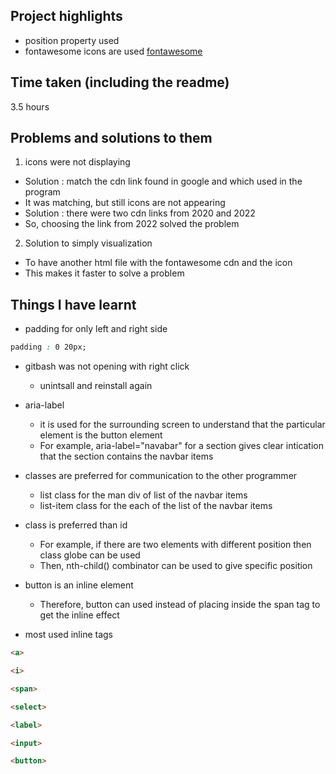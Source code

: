 ## Project highlights
- position property used
- fontawesome icons are used [fontawesome](https://fontawesome.com/icons)

## Time taken (including the readme)
3.5 hours 

## Problems and solutions to them
1. icons were not displaying
- Solution : match the cdn link found in google and which used in the program
- It was matching, but still icons are not appearing
- Solution : there were two cdn links from 2020 and 2022
- So, choosing the link from 2022 solved the problem

2. Solution to simply visualization
- To have another html file with the fontawesome cdn and the icon
- This makes it faster to solve a problem

## Things I have learnt
- padding for only left and right side
```css
padding : 0 20px;
```
- gitbash was not opening with right click
    - unintsall and reinstall again

- aria-label
    - it is used for the surrounding screen to understand that the particular element is the button element
    - For example, aria-label="navabar" for a section gives clear intication that the section contains the navbar items

- classes are preferred for communication to the other programmer
    - list class for the man div of list of the navbar items
    - list-item class for the each of the list of the navbar items

- class is preferred than id
    -  For example, if there are two elements with different position then class globe can be used
    - Then, nth-child() combinator can be used to give specific position

- button is an inline element
    - Therefore, button can used instead of placing inside the span tag to get the inline effect
- most used inline tags
```html
<a>
```
```html
<i>
```
```html
<span> 
```
```html
<select>
```
```html
<label>
```
```html
<input>
```   
```html
<button>
```   
